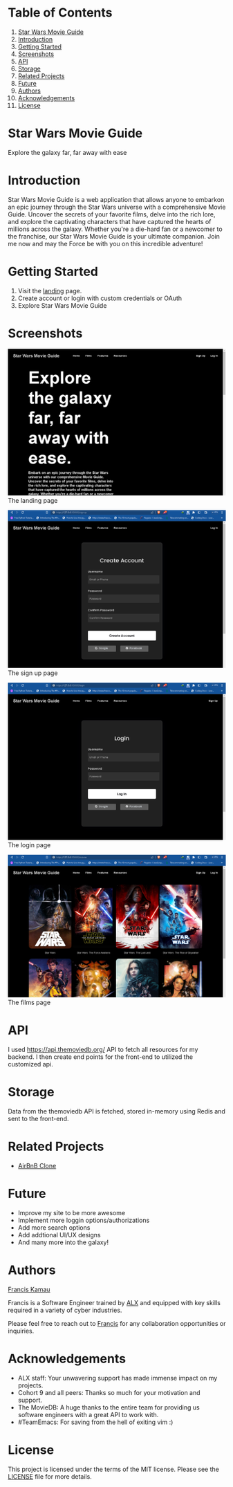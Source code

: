 
# Table of Contents

1.  [Star Wars Movie Guide](#org3d7a303)
2.  [Introduction](#org4d0022b)
3.  [Getting Started](#org971271f)
4.  [Screenshots](#org92a06b1)
5.  [API](#orgb45b854)
6.  [Storage](#org0ba5a9b)
7.  [Related Projects](#orgd1fb943)
8.  [Future](#orgc826140)
9.  [Authors](#org8dd2071)
10. [Acknowledgements](#orge05ebb6)
11. [License](#org1a6599e)


<a id="org3d7a303"></a>

# Star Wars Movie Guide

Explore the galaxy far, far away with ease


<a id="org4d0022b"></a>

# Introduction

Star Wars Movie Guide is a web application that allows anyone to embarkon an
epic journey through the Star Wars universe with a comprehensive
Movie Guide. Uncover the secrets of your favorite films, delve into the rich
lore, and explore the captivating characters that have captured the hearts of
millions across the galaxy. Whether you're a die-hard fan or a newcomer to the
franchise, our Star Wars Movie Guide is your ultimate companion. Join me now and
may the Force be with you on this incredible adventure!


<a id="org971271f"></a>

# Getting Started

1.  Visit the [landing](https://fk2019.github.io/home/) page.
2.  Create account or login with custom credentials or OAuth
3.  Explore Star Wars Movie Guide


<a id="org92a06b1"></a>

# Screenshots

![img](./images/landing.png "The landing page")
The landing page

![img](./images/sign.png "sign up page")
The sign up page

![img](./images/login.png "login page")
The login page

![img](./images/films.png "films page")
The films page


<a id="orgb45b854"></a>

# API

I used <https://api.themoviedb.org/> API to fetch all resources for my backend. I
then create end points for the front-end to utilized the customized api.


<a id="org0ba5a9b"></a>

# Storage

Data from the themoviedb API is fetched, stored in-memory using Redis and sent to
the front-end.


<a id="orgd1fb943"></a>

# Related Projects

-   [AirBnB Clone](https://github.com/fk2019/AirBnB_clone_v4)


<a id="orgc826140"></a>

# Future

-   Improve my site to be more awesome
-   Implement more loggin options/authorizations
-   Add more search options
-   Add addtional UI/UX designs
-   And many more into the galaxy!


<a id="org8dd2071"></a>

# Authors

[Francis Kamau](https://github.com/fk2019)

Francis is a Software Engineer trained by [ALX](https://www.alxafrica.com/) and equipped with key skills
required in a variety of cyber industries.

Please feel free to reach out to [Francis](https://github.com/fk2019) for any collaboration
opportunities or inquiries.


<a id="orge05ebb6"></a>

# Acknowledgements

-   ALX staff: Your unwavering support has made immense impact on my projects.
-   Cohort 9 and all peers: Thanks so much for your motivation and support.
-   The MovieDB: A huge thanks to the entire team for providing us software
    engineers with a great API to work with.
-   \#TeamEmacs: For saving from the hell of exiting vim :)


<a id="org1a6599e"></a>

# License

This project is licensed under the terms of the MIT license.
Please see the [LICENSE](https://github.com/fk2019/Star_Wars_Movie_Guide/blob/master/LICENSE.txt) file for more details.

